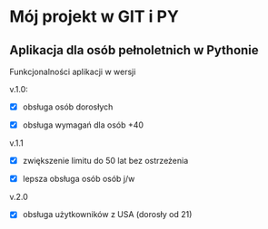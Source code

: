 # Mój projekt w GIT i PY


## Aplikacja dla osób pełnoletnich w Pythonie


Funkcjonalności aplikacji w wersji

v.1.0:
- [x] obsługa osób dorosłych
- [x] obsługa wymagań dla osób +40


v.1.1
- [x] zwiększenie limitu do 50 lat bez ostrzeżenia
- [x] lepsza obsługa osób osób j/w


v.2.0
- [x] obsługa użytkowników z USA (dorosły od 21)
